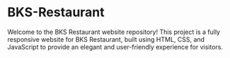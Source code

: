 # BKS-Restaurant
Welcome to the BKS Restaurant website repository! This project is a fully responsive website for BKS Restaurant, built using HTML, CSS, and JavaScript to provide an elegant and user-friendly experience for visitors.
